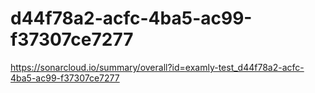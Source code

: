 # d44f78a2-acfc-4ba5-ac99-f37307ce7277
https://sonarcloud.io/summary/overall?id=examly-test_d44f78a2-acfc-4ba5-ac99-f37307ce7277
